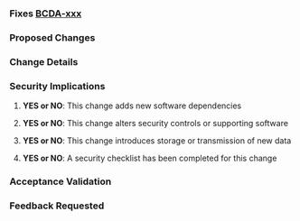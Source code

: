 <!--

--- PR Hygiene Checklist ---

1. Make sure your branch is named with this format: `user-initials/description-ABC-123`. For example, `jj/add-awesomeness-bcda-99999`
2. Update the PR title: `bcda-99999 Feature: Add Awesomeness`
3. Edit the text below - do not leave placeholders in the text.
4. Add any other details that will be helpful for the reviewers: details description, screenshots, etc
5. Request a review from someone/multiple someones
-->

<!-- Replace xxx with the JIRA ticket number: -->

### Fixes [BCDA-xxx](https://jira.cms.gov/browse/BCDA-xxx)

<!-- Describe the problem being solved here: -->

### Proposed Changes

<!-- List of changes with bullet points here: -->

### Change Details

<!-- Add detailed discussion of changes here: -->

### Security Implications

<!-- Does the change deal with PII/PHI at all? What should reviewers look for in terms of security concerns? -->

1. **YES or NO**: This change adds new software dependencies

<!-- If yes, list the new dependencies and briefly note any relevant security impacts -->

2. **YES or NO**: This change alters security controls or supporting software

<!-- If yes, what security controls or supporting software are affected? -->

3. **YES or NO**: This change introduces storage or transmission of new data

<!-- If yes, what new data are we storing or transmitting? Is the data considered PII/PHI? -->

4. **YES or NO**: A security checklist has been completed for this change

<!-- If yes, provide a link to the security checklist in Confluence here. -->

### Acceptance Validation

<!-- Were you able to fully test the acceptance criteria on the related ticket? if not, why not? -->

<!-- Insert screenshots if applicable (drag images here) -->

### Feedback Requested

<!-- What type of feedback you want from your reviewers? -->
